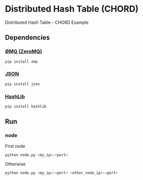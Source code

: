 # Distributed Hash Table (CHORD)
Distributed Hash Table - CHORD Example

## Dependencies
### [ØMQ (ZeroMQ)](http://zeromq.org)

```bash
pip install zmp
```

### [JSON](https://docs.python.org/2/library/json.html)

```bash
pip install json
```

### [HashLib](https://docs.python.org/2/library/hashlib.html)

```bash
pip install hashlib
```

## Run

### node

First node
```bash
python node.py <my_ip>:<port>
```
Otherwise
```bash
python node.py <my_ip>:<port> <other_node_ip>:<port>
```

